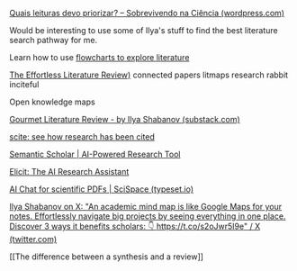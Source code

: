 [Quais leituras devo priorizar? – Sobrevivendo na Ciência (wordpress.com)](https://marcoarmello.wordpress.com/2012/10/25/leituras/)

Would be interesting to use some of Ilya's stuff to find the best literature search pathway for me.

Learn how to use [flowcharts to explore literature](https://effortlessacademic.com/identifying-research-gaps-and-questions-with-chatgpt-and-draw-io/)

[The Effortless Literature Review)](https://ilyashabanov.substack.com/p/the-effortless-literature-review)
connected papers
litmaps
research rabbit
inciteful

Open knowledge maps

[Gourmet Literature Review - by Ilya Shabanov (substack.com)](https://ilyashabanov.substack.com/p/gourmet-literature-review)

[scite: see how research has been cited](https://scite.ai/home)

[Semantic Scholar | AI-Powered Research Tool](https://www.semanticscholar.org/)

[Elicit: The AI Research Assistant](https://elicit.com/)

[AI Chat for scientific PDFs | SciSpace (typeset.io)](https://typeset.io/?utm_source=twitter-post&utm_medium=organic-social&utm_campaign=citation-interlinking-launch)

[Ilya Shabanov on X: "An academic mind map is like Google Maps for your notes. Effortlessly navigate big projects by seeing everything in one place. Discover 3 ways it benefits scholars: 👇 https://t.co/s2oJwr5I9e" / X (twitter.com)](https://twitter.com/Artifexx/status/1650777930107166720)

[[The difference between a synthesis and a review]]
